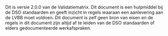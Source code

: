 Dit is versie 2.0.0 van de Validatiematrix. Dit document is een hulpmiddel bij de DSO standaarden en geeft inzicht in regels waaraan een aanlevering aan de LVBB moet voldoen. Dit document is zelf geen bron van eisen en de regels in dit document zijn altijd  af te leiden van de DSO standaarden of elders gedocumenteerde werkafspraken.
